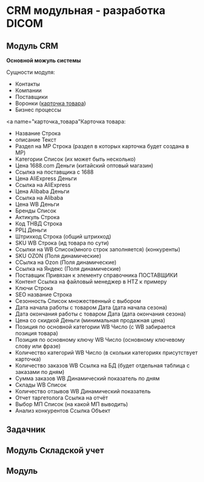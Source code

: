 # CRM модульная - разработка DICOM

## Модуль CRM

**Основной можуль системы**

Сущности модуля:
- Контакты
- Компании
- Поставщики
- Воронки ([карточка товара](#карточка_товара))
- Бизнес процессы


<a name="карточка_товара"Карточка товара:</a>
 - Название Строка
 - описание Текст
 - Раздел на MP Строка (раздел в которых карточка будет создана в MP)
 - Категории Список (их может быть несколько)
 - Цена 1688.com Деньги (китайский оптовый магазин)
 - Ссылка на поставщика с 1688 
 - Цена AliExpress Деньги 
 - Ссылка на AliExpress
 - Цена Alibaba Деньги
 - Ссылка на Alibaba
 - Цена WB Деньги 
 - Бренды Список 
 - Актикуль Строка
 - Код ТНВД Строка
 - РРЦ Деньги
 - Штрихкод Строка (общий штрихкод) 
 - SKU WB Строка (ид товара по сути)
 - Ссылки на WB Список(много строк заполняется) (конкуренты)
 - SKU OZON (Поля динамические)
 - ССылка на Ozon (Поля динамические) 
 - Ссылка на Яндекс (Поля динамические)
 - Поставщик Привязан к элементу справочника ПОСТАВЩИКИ
 - Контент Ссылка на файловый менеджер в HTZ к примеру
 - Ключи Строка
 - SEO название Строка 
 - Сезонность Список множественный с выбором
 - Дата начала работы с товаром Дата (дата начала сезона)
 - Дата окончания работы с товаром Дата (дата окончания сезона) 
 - Цена со скидкой Деньги (минимальная продажная цена)
 - Позиция по основной категории WB Число (с WB забирается позиция товара)
 - Позиция по основному ключу WB Число (основному ключевому слову или фразе)
 - Количество категорий WB Число (в скольки категориях присутствует карточка)
 - Количество заказов WB Ссылка на БД (будет отдельная таблица с заказами по дням)
 - Сумма заказов WB Динамический показатель по дням
 - Склады WB Список 
 - Количество отзывов WB Динамический показатель 
 - Отчет таргетолога Ссылка на отчёт 
 - Выбор МП Список (на какой МП выводить)
 - Анализ конкурентов Ссылка Объект

## Задачник
## Модуль Складской учет
## Модуль 
